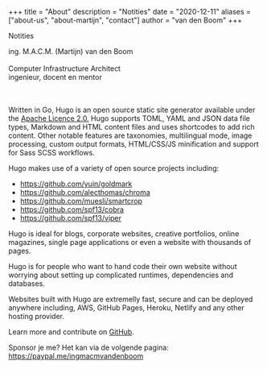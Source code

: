 +++
title = "About"
description = "Notities"
date = "2020-12-11"
aliases = ["about-us", "about-martijn", "contact"]
author = "van den Boom"
+++

Notities

ing. M.A.C.M. (Martijn) van den Boom</br>
</br>
Computer Infrastructure Architect</br>
ingenieur, docent en mentor</br>
</br>
</br>

Written in Go, Hugo is an open source static site generator available under the [Apache Licence 2.0.](https://github.com/gohugoio/hugo/blob/master/LICENSE) Hugo supports TOML, YAML and JSON data file types, Markdown and HTML content files and uses shortcodes to add rich content. Other notable features are taxonomies, multilingual mode, image processing, custom output formats, HTML/CSS/JS minification and support for Sass SCSS workflows.

Hugo makes use of a variety of open source projects including:

* https://github.com/yuin/goldmark
* https://github.com/alecthomas/chroma
* https://github.com/muesli/smartcrop
* https://github.com/spf13/cobra
* https://github.com/spf13/viper

Hugo is ideal for blogs, corporate websites, creative portfolios, online magazines, single page applications or even a website with thousands of pages.

Hugo is for people who want to hand code their own website without worrying about setting up complicated runtimes, dependencies and databases.

Websites built with Hugo are extremelly fast, secure and can be deployed anywhere including, AWS, GitHub Pages, Heroku, Netlify and any other hosting provider.

Learn more and contribute on [GitHub](https://github.com/gohugoio).

Sponsor je me? Het kan via de volgende pagina: https://paypal.me/ingmacmvandenboom
